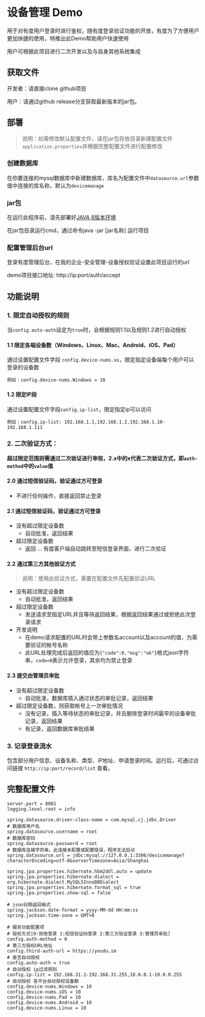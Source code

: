 # 设备管理 Demo

用于对有度用户登录时进行鉴权，随有度登录验证功能的开放，有度为了方便用户更加快捷的使用，特推出此Demo帮助用户快速使用

用户可根据此项目进行二次开发以及与自身其他系统集成

## 获取文件
开发者：请直接clone github项目

用户：请通过github release分支获取最新版本的jar包。

## 部署
>说明：如需修改默认配置文件，请在jar包存放目录新建配置文件`application.properties`并根据完整配置文件进行配置修改
### 创建数据库
在你要连接的mysql数据库中新建数据库，库名为配置文件中`datasource.url`参数值中连接的库名称，默认为`devicemanage`
### jar包
在运行此程序前，请先部署好[JAVA 8版本环境](https://www.oracle.com/java/technologies/javase-jdk8-downloads.html)

在jar包目录运行cmd，通过命令java -jar [jar名称] 运行项目

### 配置管理后台url
登录有度管理后台，在我的企业-安全管理-设备授权验证设置此项目运行的url

demo项目接口地址: http://ip:port/auth/accept

## 功能说明
### 1. 限定自动授权的规则
当`config.auto-auth`设定为`true`时，会根据规则1.1以及规则1.2进行自动授权
#### 1.1 限定各端设备数（Windows、Linux、Mac、Android、iOS、Pad）
通过设置配置文件字段 `config.device-nums.xx`，限定指定设备端每个用户可以登录的设备数
```
例如：config.device-nums.Windows = 10
```
#### 1.2 限定IP段
通过设置配置文件字段`config.ip-list`，限定指定ip可以访问
```
例如：config.ip-list: 192.168.1.1,192.168.1.2,192.168.1.10-192.168.1.111
```

### 2. 二次验证方式：
**超过限定范围则需通过二次验证进行审核，2.x中的x代表二次验证方式，即`auth-method`中的`value`值**
#### 2.0 通过短信验证码，验证通过方可登录
- 不进行任何操作，直接返回禁止登录
#### 2.1 通过短信验证码，验证通过方可登录
- 没有超过限定设备数
    - 自动批准，返回结果
- 超过限定设备数
    - 返回 ... 有度客户端自动跳转至短信登录界面，进行二次验证

#### 2.2 通过第三方其他验证方式
>说明：使用此验证方式，需要在配置文件先配置验证URL
- 没有超过限定设备数
    - 自动批准，返回结果
- 超过限定设备数
    - 发送请求至指定URL并且等待返回结果，根据返回结果通过或拒绝此次登录请求
- 开发说明
    - 在demo请求配置的URL时会带上参数名account以及account的值，为需要验证的帐号名称
    - 此URL处理完成后返回的值应为`{"code":0,"msg":"ok"}`格式json字符串，`code=0`表示允许登录，其余均为禁止登录

#### 2.3 提交由管理员审批
- 没有超过限定设备数
    - 自动批准，数据库插入通过状态的审批记录，返回结果
- 超过限定设备数，则获取帐号上一次审批情况
    - 没有记录，插入等待状态的审批记录，并且删除登录时间最早的设备审批记录，返回结果
    - 有记录，返回数据库审批结果

### 3. 记录登录流水
包含部分用户信息、设备名称、类型、iP地址、申请登录时间。运行后，可通过访问链接 `http://ip:port/record/list` 查看。

## 完整配置文件
```
server.port = 8001
logging.level.root = info

spring.datasource.driver-class-name = com.mysql.cj.jdbc.Driver
# 数据库用户名
spring.datasource.username = root
# 数据库密码
spring.datasource.password = root
# 数据库连接字符串，此连接未配置或配置错误，程序无法启动
spring.datasource.url = jdbc:mysql://127.0.0.1:3306/devicemanage?characterEncoding=utf-8&serverTimezone=Asia/Shanghai

spring.jpa.properties.hibernate.hbm2ddl.auto = update
spring.jpa.properties.hibernate.dialect = org.hibernate.dialect.MySQL5InnoDBDialect
spring.jpa.properties.hibernate.format_sql = true
spring.jpa.properties.show-sql = false

# json日期返回格式
spring.jackson.date-format = yyyy-MM-dd HH:mm:ss
spring.jackson.time-zone = GMT+8

# 服务功能配置项
# 授权方式[0:拒绝登录 1:短信验证码登录 2:第三方验证登录 3:管理员审批]
config.auth-method = 0
# 第三方授权URL地址
config.third-auth-url = https://youdu.im
# 是否自动授权
config.auto-auth = true
# 自动授权 ip过滤规则
config.ip-list = 192.168.31.1-192.168.31.255,10.0.0.1-10.0.0.255
# 自动授权 各平台自动授权设备数
config.device-nums.Windows = 10
config.device-nums.iOS = 10
config.device-nums.Pad = 10
config.device-nums.Android = 10
config.device-nums.Linux = 10
```
